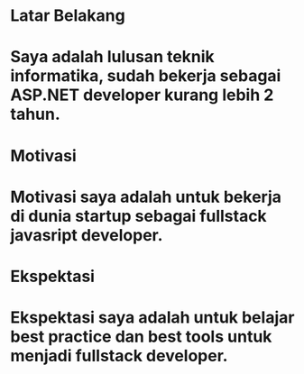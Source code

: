 # Latar Belakang
# Saya adalah lulusan teknik informatika, sudah bekerja sebagai ASP.NET developer kurang lebih 2 tahun.

# Motivasi
# Motivasi saya adalah untuk bekerja di dunia startup sebagai fullstack javasript developer.

# Ekspektasi
# Ekspektasi saya adalah untuk belajar best practice dan best tools untuk menjadi fullstack developer.

